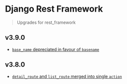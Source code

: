 # Django Rest Framework

> Upgrades for rest_framework

## v3.9.0
- [`base_name` depreciated in favour of `basename`](base_name_depreciation/README.md)

## v3.8.0
- [`detail_route` and `list_route` merged into single `action`](detail_route_2_action/README.md)
